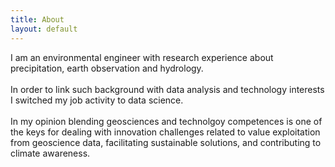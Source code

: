 ```yaml
---
title: About
layout: default
---
```


<div class="row content-row">
<div class="col-12 col-sm-8">
    <p>I am an environmental engineer with research experience about precipitation, 
    earth observation and hydrology. 
    <br><br>
    In order to link such background with data analysis and technology interests I switched my job activity to data science.
    <br><br>
    In my opinion blending geosciences and technolgoy competences is one of the keys for dealing with innovation challenges 
    related to value exploitation from geoscience data, facilitating sustainable solutions, and contributing to climate awareness.
    </p>
</div>
</div>